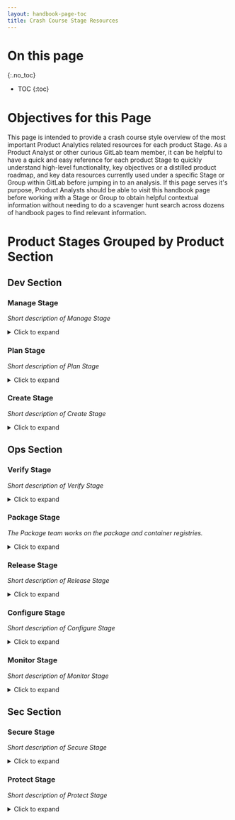 ```yaml
---
layout: handbook-page-toc
title: Crash Course Stage Resources
---
```


# On this page
{:.no_toc}

- TOC
{:toc}

# Objectives for this Page

This page is intended to provide a crash course style overview of the most important Product Analytics related resources for each product Stage.
As a Product Analyst or other curious GitLab team member, it can be helpful to have a quick and easy reference for each product Stage to quickly understand high-level functionality, key objectives or a distilled product roadmap, and key data resources currently used under a specific Stage or Group within GitLab before jumping in to an analysis.
If this page serves it's purpose, Product Analysts should be able to visit this handbook page before working with a Stage or Group to obtain helpful contextual information without needing to do a scavenger hunt search across dozens of handbook pages to find relevant information. 

# Product Stages Grouped by Product Section

## Dev Section

### Manage Stage
_Short description of Manage Stage_

<details markdown="1"><summary>Click to expand</summary>


#### Top dashboards referenced by this team

[Link to a dashboard]()
_Group specification if applicable, brief description of dashboard and how it's used_

[Link to a dashboard]()
_Group specification if applicable, brief description of dashboard and how it's used_

[Link to a dashboard]()
_Group specification if applicable, brief description of dashboard and how it's used_

#### Important data documentation

``` sql

SELECT * 
FROM table
WHERE field = stage_name
;
```
_SMAU_

``` sql

SELECT * 
FROM table
WHERE field = stage_name
;
```
_GMAU_

``` sql

SELECT * 
FROM table
WHERE field = stage_name
;
```
_Other_

#### Helpful user research and demos

[Link to user research or demos]()
_Group specification if applicable, brief description of youtube channel linked or specific singular video resource_

#### Product roadmap link

[Link to product roadmap]()
_Resource to understand the long-term goals for this team_

#### OKRs

[Link to OKRs handbook page]()
_Resource to understand the current OKRs for this team_

#### Key handbook pages

[Link to helpful handbook page]()
_Describe why this handbook page is helpful for product analysts_

#### Slack Channels

**#slack-channel**
_Description_

#### Team Heirarchy

[Link to team heirarchy]()

</details>

### Plan Stage
_Short description of Plan Stage_

<details markdown="1"><summary>Click to expand</summary>
#### Top dashboards referenced by this team

[Link to a dashboard]()
_Group specification if applicable, brief description of dashboard and how it's used_

[Link to a dashboard]()
_Group specification if applicable, brief description of dashboard and how it's used_

[Link to a dashboard]()
_Group specification if applicable, brief description of dashboard and how it's used_

#### Important data documentation

``` sql

SELECT * 
FROM table
WHERE field = stage_name
;
```
_SMAU_

``` sql

SELECT * 
FROM table
WHERE field = stage_name
;
```
_GMAU_

``` sql

SELECT * 
FROM table
WHERE field = stage_name
;
```
_Other_

#### Helpful user research and demos

[Link to user research or demos]()
_Group specification if applicable, brief description of youtube channel linked or specific singular video resource_

#### Product roadmap link

[Link to product roadmap]()
_Resource to understand the long-term goals for this team_

#### OKRs

[Link to OKRs handbook page]()
_Resource to understand the current OKRs for this team_

#### Key handbook pages

[Link to helpful handbook page]()
_Describe why this handbook page is helpful for product analysts_

#### Slack Channels

**#slack-channel**
_Description_

#### Team Heirarchy

[Link to team heirarchy]()

</details>

### Create Stage
_Short description of Create Stage_

<details markdown="1"><summary>Click to expand</summary>

#### Top dashboards referenced by this team

[Link to a dashboard]()
_Group specification if applicable, brief description of dashboard and how it's used_

[Link to a dashboard]()
_Group specification if applicable, brief description of dashboard and how it's used_

[Link to a dashboard]()
_Group specification if applicable, brief description of dashboard and how it's used_

#### Important data documentation

``` sql

SELECT * 
FROM table
WHERE field = stage_name
;
```
_SMAU_

``` sql

SELECT * 
FROM table
WHERE field = stage_name
;
```
_GMAU_

``` sql

SELECT * 
FROM table
WHERE field = stage_name
;
```
_Other_

#### Helpful user research and demos

[Link to user research or demos]()
_Group specification if applicable, brief description of youtube channel linked or specific singular video resource_

#### Product roadmap link

[Link to product roadmap]()
_Resource to understand the long-term goals for this team_

#### OKRs

[Link to OKRs handbook page]()
_Resource to understand the current OKRs for this team_

#### Key handbook pages

[Link to helpful handbook page]()
_Describe why this handbook page is helpful for product analysts_

#### Slack Channels

**#slack-channel**
_Description_

#### Team Heirarchy

[Link to team heirarchy]()

</details>

## Ops Section

### Verify Stage
_Short description of Verify Stage_

<details markdown="1"><summary>Click to expand</summary>

#### Top dashboards referenced by this team

[Link to a dashboard]()
_Group specification if applicable, brief description of dashboard and how it's used_

[Link to a dashboard]()
_Group specification if applicable, brief description of dashboard and how it's used_

[Link to a dashboard]()
_Group specification if applicable, brief description of dashboard and how it's used_

#### Important data documentation

``` sql

SELECT * 
FROM table
WHERE field = stage_name
;
```
_SMAU_

``` sql

SELECT * 
FROM table
WHERE field = stage_name
;
```
_GMAU_

``` sql

SELECT * 
FROM table
WHERE field = stage_name
;
```
_Other_

#### Helpful user research and demos

[Link to user research or demos]()
_Group specification if applicable, brief description of youtube channel linked or specific singular video resource_

#### Product roadmap link

[Link to product roadmap]()
_Resource to understand the long-term goals for this team_

#### OKRs

[Link to OKRs handbook page]()
_Resource to understand the current OKRs for this team_

#### Key handbook pages

[Link to helpful handbook page]()
_Describe why this handbook page is helpful for product analysts_

#### Slack Channels

**#slack-channel**
_Description_

#### Team Heirarchy

[Link to team heirarchy]()

</details>

### Package Stage
_The Package team works on the package and container registries._

<details markdown="1"><summary>Click to expand</summary>

#### Top dashboards referenced by this team.

[Package GitLab.com Stage Activity Dashboard](https://app.periscopedata.com/app/gitlab/527857/Package-GitLab.com-Stage-Activity-Dashboard)

_Primarily time series analyses for Package features on GitLab.com_

[Package: User Adoption and Growth](https://app.periscopedata.com/app/gitlab/805350/Package:-User-Adoption-and-Growth)

_Primarily time series analyses including both SaaS and SM usage of Package features_

[Package customer adoption](https://app.periscopedata.com/app/gitlab/877343/Package-customer-adoption)

_Customer specific data tables regarding specific Package feature usage_

[Package: Costs](https://app.periscopedata.com/app/gitlab/1011032/Package:-Costs)

_WIP dashboard analyzing GCP costs associated with general 'registry' costs. There are outstanding questions about GCP tables that may impact these analyses in the future._

#### Important data documentation

``` sql

SELECT * 
FROM table
;
```
_SMAU logic_

``` sql

SELECT * 
FROM table
;
```
_GMAU logic_


#### Helpful user research and demos

[User Interviews YouTube Channel](https://www.youtube.com/playlist?list=PL05JrBw4t0KpxCv3B5S-6LFCpBB6NCnga)

_General and feature specific user interviews for the Package team_

[Demos and Speedruns](https://about.gitlab.com/handbook/engineering/development/ops/package/#demos--speedruns)

_Package Handbook section with feature and roadmap demos_

#### Product roadmap link

[Link to product roadmap](https://about.gitlab.com/handbook/engineering/development/ops/package/#roadmap)

_Resource to understand the long-term goals for this team_

#### OKRs

[Link to OKRs handbook page](https://about.gitlab.com/handbook/engineering/development/ops/package/#okrs)

_Resource to understand the current OKRs for this team_

#### Key documentation

[Main Package Team Handbook Page](https://about.gitlab.com/handbook/engineering/development/ops/package)

_It can be helpful to search for specific topics on the Package team's main page_

[GitLab Docs Package Page](https://docs.gitlab.com/ee/administration/packages/)

_GitLab Docs are awesome!_

#### Slack Channels

**#s_package** 

#### Team Heirarchy

[List of team members to contact if needed](https://about.gitlab.com/handbook/engineering/development/ops/package/#team-members)

</details>

### Release Stage
_Short description of Release Stage_

<details markdown="1"><summary>Click to expand</summary>

#### Top dashboards referenced by this team

[Link to a dashboard]()
_Group specification if applicable, brief description of dashboard and how it's used_

[Link to a dashboard]()
_Group specification if applicable, brief description of dashboard and how it's used_

[Link to a dashboard]()
_Group specification if applicable, brief description of dashboard and how it's used_

#### Important data documentation

``` sql

SELECT * 
FROM table
WHERE field = stage_name
;
```
_SMAU_

``` sql

SELECT * 
FROM table
WHERE field = stage_name
;
```
_GMAU_

``` sql

SELECT * 
FROM table
WHERE field = stage_name
;
```
_Other_

#### Helpful user research and demos

[Link to user research or demos]()
_Group specification if applicable, brief description of youtube channel linked or specific singular video resource_

#### Product roadmap link

[Link to product roadmap]()
_Resource to understand the long-term goals for this team_

#### OKRs

[Link to OKRs handbook page]()
_Resource to understand the current OKRs for this team_

#### Key handbook pages

[Link to helpful handbook page]()
_Describe why this handbook page is helpful for product analysts_

#### Slack Channels

**#slack-channel**
_Description_

#### Team Heirarchy

[Link to team heirarchy]()

</details>

### Configure Stage
_Short description of Configure Stage_

<details markdown="1"><summary>Click to expand</summary>

#### Top dashboards referenced by this team

[Link to a dashboard]()
_Group specification if applicable, brief description of dashboard and how it's used_

[Link to a dashboard]()
_Group specification if applicable, brief description of dashboard and how it's used_

[Link to a dashboard]()
_Group specification if applicable, brief description of dashboard and how it's used_

#### Important data documentation

``` sql

SELECT * 
FROM table
WHERE field = stage_name
;
```
_SMAU_

``` sql

SELECT * 
FROM table
WHERE field = stage_name
;
```
_GMAU_

``` sql

SELECT * 
FROM table
WHERE field = stage_name
;
```
_Other_

#### Helpful user research and demos

[Link to user research or demos]()
_Group specification if applicable, brief description of youtube channel linked or specific singular video resource_

#### Product roadmap link

[Link to product roadmap]()
_Resource to understand the long-term goals for this team_

#### OKRs

[Link to OKRs handbook page]()
_Resource to understand the current OKRs for this team_

#### Key handbook pages

[Link to helpful handbook page]()
_Describe why this handbook page is helpful for product analysts_

#### Slack Channels

**#slack-channel**
_Description_

#### Team Heirarchy

[Link to team heirarchy]()

</details>

### Monitor Stage
_Short description of Monitor Stage_

<details markdown="1"><summary>Click to expand</summary>

#### Top dashboards referenced by this team

[Link to a dashboard]()
_Group specification if applicable, brief description of dashboard and how it's used_

[Link to a dashboard]()
_Group specification if applicable, brief description of dashboard and how it's used_

[Link to a dashboard]()
_Group specification if applicable, brief description of dashboard and how it's used_

#### Important data documentation

``` sql

SELECT * 
FROM table
WHERE field = stage_name
;
```
_SMAU_

``` sql

SELECT * 
FROM table
WHERE field = stage_name
;
```
_GMAU_

``` sql

SELECT * 
FROM table
WHERE field = stage_name
;
```
_Other_

#### Helpful user research and demos

[Link to user research or demos]()
_Group specification if applicable, brief description of youtube channel linked or specific singular video resource_

#### Product roadmap link

[Link to product roadmap]()
_Resource to understand the long-term goals for this team_

#### OKRs

[Link to OKRs handbook page]()
_Resource to understand the current OKRs for this team_

#### Key handbook pages

[Link to helpful handbook page]()
_Describe why this handbook page is helpful for product analysts_

#### Slack Channels

**#slack-channel**
_Description_

#### Team Heirarchy

[Link to team heirarchy]()

</details>

## Sec Section


### Secure Stage
_Short description of Secure Stage_

<details markdown="1"><summary>Click to expand</summary>

#### Top dashboards referenced by this team

[Link to a dashboard]()
_Group specification if applicable, brief description of dashboard and how it's used_

[Link to a dashboard]()
_Group specification if applicable, brief description of dashboard and how it's used_

[Link to a dashboard]()
_Group specification if applicable, brief description of dashboard and how it's used_

#### Important data documentation

``` sql

SELECT * 
FROM table
WHERE field = stage_name
;
```
_SMAU_

``` sql

SELECT * 
FROM table
WHERE field = stage_name
;
```
_GMAU_

``` sql

SELECT * 
FROM table
WHERE field = stage_name
;
```
_Other_

#### Helpful user research and demos

[Link to user research or demos]()
_Group specification if applicable, brief description of youtube channel linked or specific singular video resource_

#### Product roadmap link

[Link to product roadmap]()
_Resource to understand the long-term goals for this team_

#### OKRs

[Link to OKRs handbook page]()
_Resource to understand the current OKRs for this team_

#### Key handbook pages

[Link to helpful handbook page]()
_Describe why this handbook page is helpful for product analysts_

#### Slack Channels

**#slack-channel**
_Description_

#### Team Heirarchy

[Link to team heirarchy]()

</details>


### Protect Stage
_Short description of Protect Stage_

<details markdown="1"><summary>Click to expand</summary>

#### Top dashboards referenced by this team

[Link to a dashboard]()
_Group specification if applicable, brief description of dashboard and how it's used_

[Link to a dashboard]()
_Group specification if applicable, brief description of dashboard and how it's used_

[Link to a dashboard]()
_Group specification if applicable, brief description of dashboard and how it's used_

#### Important data documentation

``` sql

SELECT * 
FROM table
WHERE field = stage_name
;
```
_SMAU_

``` sql

SELECT * 
FROM table
WHERE field = stage_name
;
```
_GMAU_

``` sql

SELECT * 
FROM table
WHERE field = stage_name
;
```
_Other_

#### Helpful user research and demos

[Link to user research or demos]()
_Group specification if applicable, brief description of youtube channel linked or specific singular video resource_

#### Product roadmap link

[Link to product roadmap]()
_Resource to understand the long-term goals for this team_

#### OKRs

[Link to OKRs handbook page]()
_Resource to understand the current OKRs for this team_

#### Key handbook pages

[Link to helpful handbook page]()
_Describe why this handbook page is helpful for product analysts_

#### Slack Channels

**#slack-channel**
_Description_

#### Team Heirarchy

[Link to team heirarchy]()

</details>
